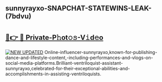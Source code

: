 ## sunnyrayxo-SNAPCHAT-STATEWINS-LEAK-(7bdvu)


# <h2><a href="https://mediaupload.pro?-20M">🔗👉 🔴 Private-P𝚑ot𝚘𝚜-V𝚒d𝚎o</a></h2>

[![NEW UPDATED](https://i.imgur.com/0qMVB7G.gif)](https://mediaupload.pro?-20M)
Online-influencer-sunnyrayxo,known-for-publishing-dance-and-lifestyle-content,-including-performances-and-vlogs-on-social-media-platforms.Brilliant-ventriloquist-assistant-sunnyrayxo,celebrated-for-their-exceptional-abilities-and-accomplishments-in-assisting-ventriloquists.  